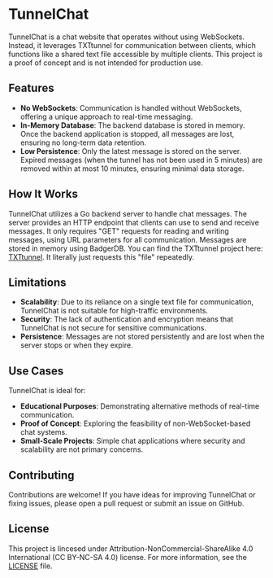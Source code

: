 # TunnelChat

TunnelChat is a chat website that operates without using WebSockets. Instead, it leverages TXTtunnel for communication between clients, which functions like a shared text file accessible by multiple clients. This project is a proof of concept and is not intended for production use.

## Features

- **No WebSockets**: Communication is handled without WebSockets, offering a unique approach to real-time messaging.
- **In-Memory Database**: The backend database is stored in memory. Once the backend application is stopped, all messages are lost, ensuring no long-term data retention.
- **Low Persistence**: Only the latest message is stored on the server. Expired messages (when the tunnel has not been used in 5 minutes) are removed within at most 10 minutes, ensuring minimal data storage.

## How It Works

TunnelChat utilizes a Go backend server to handle chat messages. The server provides an HTTP endpoint that clients can use to send and receive messages. It only requires "GET" requests for reading and writing messages, using URL parameters for all communication. Messages are stored in memory using BadgerDB. You can find the TXTtunnel project here: [TXTtunnel](https://github.com/KUKHUA/txttunnel). It literally just requests this "file" repeatedly.

## Limitations

- **Scalability**: Due to its reliance on a single text file for communication, TunnelChat is not suitable for high-traffic environments.
- **Security**: The lack of authentication and encryption means that TunnelChat is not secure for sensitive communications.
- **Persistence**: Messages are not stored persistently and are lost when the server stops or when they expire.

## Use Cases

TunnelChat is ideal for:

- **Educational Purposes**: Demonstrating alternative methods of real-time communication.
- **Proof of Concept**: Exploring the feasibility of non-WebSocket-based chat systems.
- **Small-Scale Projects**: Simple chat applications where security and scalability are not primary concerns.

## Contributing

Contributions are welcome! If you have ideas for improving TunnelChat or fixing issues, please open a pull request or submit an issue on GitHub.

## License
 This project is lincesed under Attribution-NonCommercial-ShareAlike 4.0 International (CC BY-NC-SA 4.0) license. For more information, see the [LICENSE](LICENSE) file.
